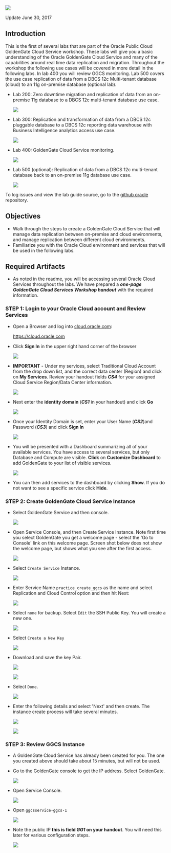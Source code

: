 ![](images/100/lab100.png)

Update June 30, 2017

## Introduction

This is the first of several labs that are part of the Oracle Public Cloud GoldenGate Cloud Service workshop. These labs will give you a basic understanding of the Oracle GoldenGate Cloud Service and many of the capabilities around real time data replication and migration.  Throughout the workshop the following use cases will be covered in more detail in the following labs.  In lab 400 you will review GGCS monitoring.  Lab 500 covers the use case replication of data from a DBCS 12c Multi-tenant database (cloud) to an 11g on-premise database (optional lab).

- Lab 200: Zero downtime migration and replication of data from an on-premise 11g database to a DBCS 12c multi-tenant database use case.

	![](images/100/i2.png)

- Lab 300: Replication and transformation of data from a DBCS 12c pluggable database to a DBCS 12c reporting data warehouse with Business Intelligence analytics access use case.

	![](images/100/i4.png)

- Lab 400: GoldenGate Cloud Service monitoring.

	![](images/100/i4.1.png)

- Lab 500 (optional): Replication of data from a DBCS 12c multi-tenant database back to an on-premise 11g database use case.

	![](images/100/i3.png)

To log issues and view the lab guide source, go to the [github oracle](https://github.com/pcdavies/GoldenGateCloudService/issues) repository.

## Objectives

- Walk through the steps to create a GoldenGate Cloud Service that will manage data replication between on-premise and cloud environments, and manage replication between different cloud environments.
- Familiarize you with the Oracle Cloud environment and services that will be used in the following labs.

## Required Artifacts

- As noted in the readme, you will be accessing several Oracle Cloud Services throughout the labs. We have prepared a ***one-page GoldenGate Cloud Services Workshop handout*** with the required information.  

### **STEP 1**: Login to your Oracle Cloud account and Review Services

- Open a Browser and log into [cloud.oracle.com](cloud.oracle.com):

	https://cloud.oracle.com

- Click **Sign In** in the upper right hand corner of the browser

	![](images/100/i5.png)

- **IMPORTANT** - Under my services, select Traditional Cloud Account from the drop down list, and the correct data center (Region) and click on **My Services**. Review your handout fields ***CS4*** for your assigned Cloud Service Region/Data Center information.

	![](images/100/i6.png)

- Next enter the **identity domain** (***CS1*** in your handout) and click **Go**

	![](images/100/i7.png)

- Once your Identity Domain is set, enter your User Name (***CS2***)and Password (***CS3***) and click **Sign In**

	![](images/100/i8.png)

- You will be presented with a Dashboard summarizing all of your available services.  You have access to several services, but only Database and Compute are visible.  **Click** on **Customize Dashboard** to add GoldenGate to your list of visible services. 

	![](images/100/i9.png)

- You can then add services to the dashboard by clicking **Show**. If you do not want to see a specific service click **Hide**.

### **STEP 2**: Create GoldenGate Cloud Service Instance

- Select GoldenGate Service and then console.

 	![](images/100/i20.2.png)

- Open Service Console, and then Create Service Instance.  Note first time you select GoldenGate you get a welcome page - select the 'Go to Console' link on this welcome page.  Screen shot below does not show the welcome page, but shows what you see after the first access.

 	![](images/100/i20.3.png)

- Select `Create Service` Instance. 

	![](images/100/i21.png)

- Enter Service Name `practice_create_ggcs` as the name and select Replication and Cloud Control option and then hit Next:

	![](images/100/i22.png)

- Select `none` for backup.  Select `Edit` the SSH Public Key.  You will create a new one.

	![](images/100/i23.png)

- Select `Create a New Key`

	![](images/100/i23.1.png)

- Download and save the key Pair.

	![](images/100/i23.2.png)

	![](images/100/i23.3.png)

- Select `Done`.

	![](images/100/i23.4.png)

- Enter the following details and select 'Next' and then create.  The instance create process will take several minutes.

	![](images/100/i23.5.png)

	![](images/100/i23.6.png)

### **STEP 3**: Review GGCS Instance

- A GoldenGate Cloud Service has already been created for you.  The one you created above should take about 15 minutes, but will not be used.  

- Go to the GoldenGate console to get the IP address.  Select GoldenGate.

	![](images/100/i28.png)

- Open Service Console.

	![](images/100/i28.1.png)

- Open `ggcsservice-ggcs-1`

	![](images/100/i29.png)

- Note the public IP **this is field ***GG1*** on your handout**.  You will need this later for various configuration steps.

	![](images/100/i30.png)


